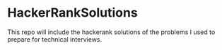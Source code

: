# HackerRankSolutions
This repo will include the hackerank solutions of the problems I used to prepare for technical interviews.
